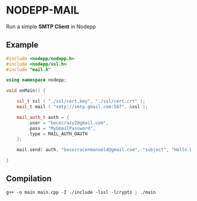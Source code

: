 # NODEPP-MAIL
Run a simple **SMTP Client** in Nodepp

## Example
```cpp
#include <nodepp/nodepp.h>
#include <nodepp/ssl.h>
#include "mail.h"

using namespace nodepp;

void onMain() {

    ssl_t ssl ( "./ssl/cert.key", "./ssl/cert.crt" );
    mail_t mail ( "smtp://smtp.gmail.com:587", &ssl );

    mail_auth_t auth = {
        .user = "bececrazy2@gmail.com",
        .pass = "MyGmailPassword",
        .type = MAIL_AUTH_OAUTH
    };

    mail.send( auth, "becerracenmanueld@gmail.com", "subject", "Hello World!" );

}
```

## Compilation
`g++ -o main main.cpp -I ./include -lssl -lcrypto ; ./main`